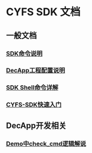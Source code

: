# CYFS SDK 文档

## 一般文档

### [SDK命令说明](./sdk命令.md)

### [DecApp工程配置说明](./cyfs工程配置.md)

### [SDK Shell命令详解](./CYFS-SHELL使用.md)

### [CYFS-SDK快速入门](./CYFS-SDK快速入门.md)

## DecApp开发相关

### [Demo中check_cmd逻辑解说](Decapp/check_cmd%E8%A7%A3%E8%AF%B4.md)